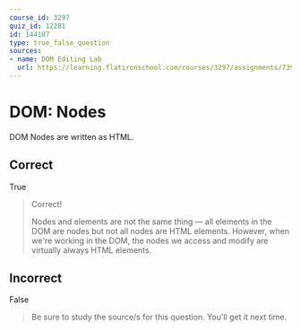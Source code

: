 ```yaml
---
course_id: 3297
quiz_id: 12281
id: 144107
type: true_false_question
sources:
- name: DOM Editing Lab
  url: https://learning.flatironschool.com/courses/3297/assignments/73927?module_item_id=143594
---
```


# DOM: Nodes

DOM Nodes are written as HTML.

## Correct

True

> Correct!&nbsp;
> 
> Nodes and elements are not the same thing — all elements in the DOM are nodes
> but not all nodes are HTML elements. However, when we're working in the DOM, the
> nodes we access and modify are virtually always HTML elements.

## Incorrect

False

> Be sure to study the source/s for this question. You'll get it next time.

